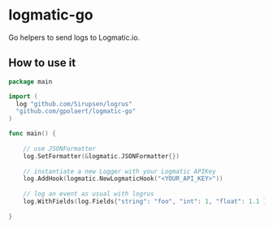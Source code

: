 # logmatic-go
Go helpers to send logs to Logmatic.io.

## How to use it

```go
package main

import (
  log "github.com/Sirupsen/logrus"
  "github.com/gpolaert/logmatic-go"
)

func main() {
  
	// use JSONFormatter
  	log.SetFormatter(&logmatic.JSONFormatter{})
	
	// instantiate a new Logger with your Logmatic APIKey
  	log.AddHook(logmatic.NewLogmaticHook("<YOUR_API_KEY>"))
  
	// log an event as usual with logrus
 	log.WithFields(log.Fields{"string": "foo", "int": 1, "float": 1.1 }).Info("My first event from golang")
  
}
```
